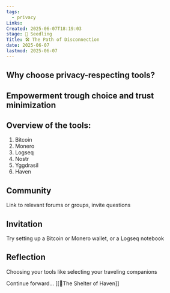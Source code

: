 ```yaml
---
tags:
  - privacy
Links: 
Created: 2025-06-07T18:19:03
stage: 🌱 Seedling
Title: 🛠 The Path of Disconnection
date: 2025-06-07
lastmod: 2025-06-07
---
```

## Why choose privacy-respecting tools?

## Empowerment trough choice and trust minimization

## Overview of the tools:

1. Bitcoin
2. Monero
3. Logseq
4. Nostr
5. Yggdrasil
6. Haven

## Community

Link to relevant forums or groups, invite questions

## Invitation

Try setting up a Bitcoin or Monero wallet, or a Logseq notebook
## Reflection

Choosing your tools like selecting your traveling companions

Continue forward... [[🏡The Shelter of Haven]]